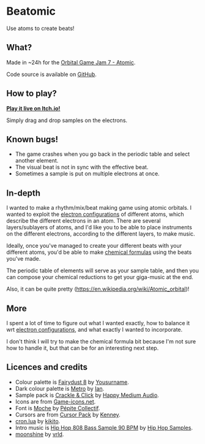 # Beatomic

Use atoms to create beats!

## What?

Made in ~24h for the [Orbital Game Jam 7 - Atomic](https://itch.io/jam/orbital-game-jam-7).

Code source is available on [GitHub](https://github.com/Amustache/Beatomic).

## How to play?

[**Play it live on Itch.io!**](https://astache.itch.io/beatomic)

Simply drag and drop samples on the electrons.

## Known bugs!

- The game crashes when you go back in the periodic table and select another element.
- The visual beat is not in sync with the effective beat.
- Sometimes a sample is put on multiple electrons at once.

## In-depth

I wanted to make a rhythm/mix/beat making game using atomic orbitals. I wanted to exploit the [electron configurations](https://en.wikipedia.org/wiki/Electron_configuration) of different atoms, which describe the different electrons in an atom. There are several layers/sublayers of atoms, and I'd like you to be able to place instruments on the different electrons, according to the different layers, to make music.

Ideally, once you've managed to create your different beats with your different atoms, you'd be able to make [chemical formulas](https://studentsdisha.in/chemical-names-and-formulas/) using the beats you've made.

The periodic table of elements will serve as your sample table, and then you can compose your chemical reductions to get your giga-music at the end.

Also, it can be quite pretty (https://en.wikipedia.org/wiki/Atomic_orbital)!

## More

I spent a lot of time to figure out what I wanted exactly, how to balance it wrt [electron configurations](https://periodictableguide.com/electron-configuration-chart-of-all-elements/), and what exactly I wanted to incorporate.

I don't think I will try to make the chemical formula bit because I'm not sure how to handle it, but that can be for an interesting next step.

## Licences and credits

- Colour palette is [Fairydust 8](https://lospec.com/palette-list/fairydust-8) by [Yousurname](https://lospec.com/yousurname).
- Dark colour palette is [Metro](https://lospec.com/palette-list/metro) by [Ian](https://lospec.com/ian2).
- Sample pack is [Crackle & Click](https://happymediumaudio.com/packs/crackle-and-click/) by [Happy Medium Audio](https://happymediumaudio.com/).
- Icons are from [Game-icons.net](https://game-icons.net/).
- Font is [Moche](https://fontesk.com/moche-typeface/) by [Pépite Collectif](https://fontesk.com/designer/pepite-collectif/).
- Cursors are from [Cursor Pack](https://kenney.nl/assets/cursor-pack) by [Kenney](https://kenney.nl/).
- [cron.lua](https://github.com/kikito/cron.lua) by [kikito](https://github.com/kikito).
- Intro music is [Hip Hop 808 Bass Sample 90 BPM](https://youtu.be/R6z1aqVawoA) by [Hip Hop Samples](https://www.youtube.com/@hhspack).
- [moonshine](https://github.com/vrld/moonshine) by [vrld](https://github.com/vrld).
